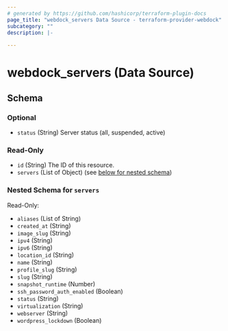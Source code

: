 ```yaml
---
# generated by https://github.com/hashicorp/terraform-plugin-docs
page_title: "webdock_servers Data Source - terraform-provider-webdock"
subcategory: ""
description: |-
  
---
```


# webdock_servers (Data Source)





<!-- schema generated by tfplugindocs -->
## Schema

### Optional

- `status` (String) Server status (all, suspended, active)

### Read-Only

- `id` (String) The ID of this resource.
- `servers` (List of Object) (see [below for nested schema](#nestedatt--servers))

<a id="nestedatt--servers"></a>
### Nested Schema for `servers`

Read-Only:

- `aliases` (List of String)
- `created_at` (String)
- `image_slug` (String)
- `ipv4` (String)
- `ipv6` (String)
- `location_id` (String)
- `name` (String)
- `profile_slug` (String)
- `slug` (String)
- `snapshot_runtime` (Number)
- `ssh_password_auth_enabled` (Boolean)
- `status` (String)
- `virtualization` (String)
- `webserver` (String)
- `wordpress_lockdown` (Boolean)
